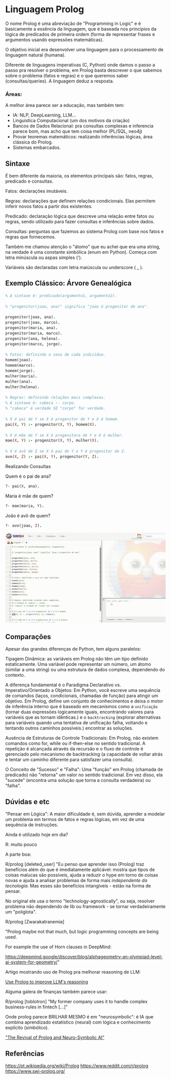 # Linguagem Prolog

O nome Prolog é uma abreviação de "Programming in Logic" e é basicamente a essência da linguagem, que é baseada nos princípios da lógica de predicados de primeira ordem (forma de representar frases e argumentos usando expressões matemáticas).

O objetivo inicial era desenvolver uma linguagem para o processamento de linguagem natural (humana).

Diferente de linguagens imperativas (C, Python) onde damos o passo a passo pra resolver o problema, em Prolog basta descrever o que sabemos sobre o problema (fatos e regras) e o que queremos saber (consultas/queries). A linguagem deduz a resposta.

### Áreas:

A melhor área parece ser a educação, mas também tem:

- IA: NLP, DeepLearning, LLM...
- Linguística Computacional (um dos motivos da criação)
- Bancos de Dados Relacional: pra consultas complexas e inferencia parece bom, mas acho que tem coisa melhor (PL/SQL, neo4j)
- Provar teoremas matemáticos: realizando inferências lógicas, área clássica do Prolog.
- Sistemas embarcados.


## Sintaxe 

É bem diferente da maioria, os elementos principais são: fatos, regras, predicado e consultas.

Fatos: declarações imutáveis.

Regras: declarações que definem relações condicionais. Elas  permitem inferir novos fatos a partir dos existentes.

Predicado: declaração lógica que descreve uma relação entre fatos ou regras, sendo utilizado para fazer consultas e inferências sobre dados.

Consultas: perguntas que fazemos ao sistema Prolog com base nos fatos e regras que fornecemos.

Também me chamou atenção o "átomo" que eu achei que era uma string, na verdade é uma constante simbólica (enum em Python). Começa com letra minúscula ou aspas simples (').

Variáveis são declaradas com letra maiúscula ou underscore ( _ ).

## Exemplo Clássico: Árvore Genealógica


```Prolog
% A sintaxe é: predicado(argumento1, argumento2).

% "progenitor(joao, ana)" significa "joao é progenitor de ana".

progenitor(joao, ana).
progenitor(joao, marco).
progenitor(maria, ana).
progenitor(maria, marco).
progenitor(ana, helena).
progenitor(marco, jorge).

% Fatos: definindo o sexo de cada indivíduo.
homem(joao).
homem(marco).
homem(jorge).
mulher(maria).
mulher(ana).
mulher(helena).

% Regras: definindo relações mais complexas.
% A sintaxe é: cabeca :- corpo.
% "cabeca" é verdade SE "corpo" for verdade.

% X é pai de Y se X é progenitor de Y e X é homem.
pai(X, Y) :- progenitor(X, Y), homem(X).

% X é mãe de Y se X é progenitora de Y e X é mulher.
mae(X, Y) :- progenitor(X, Y), mulher(X).

% X é avô de Z se X é pai de Y e Y é progenitor de Z.
avo(X, Z) :- pai(X, Y), progenitor(Y, Z).
```


Realizando Consultas

Quem é o pai de ana?

```Prolog
?- pai(X, ana).
```

Maria é mãe de quem?

```Prolog
?- mae(maria, Y).
```

João é avô de quem?


```Prolog
?- avo(joao, Z).
```

![alt](video.gif)

## Comparações
Apesar das grandes diferenças de Python, tem alguns paralelos:

Tipagem Dinâmica:  as variáveis em Prolog não têm um tipo definido estaticamente. Uma variável pode representar um número, um átomo (similar a uma string) ou uma estrutura de dados complexa, dependendo do contexto.

A diferença fundamental é o Paradigma Declarativo vs. Imperativo/Orientado a Objetos: Em Python, você escreve uma sequência de comandos (laços, condicionais, chamadas de função) para atingir um objetivo. Em Prolog, define um conjunto de conhecimentos e deixa o motor de inferência interno que é baseado em mecanismos como a `unificação` (tornar duas expressões logicamente iguais, encontrando valores para variáveis que as tornam idênticas.) e o `backtracking` (explorar alternativas para variáveis quando uma tentativa de unificação falha, voltando e tentando outros caminhos possíveis.) encontrar as soluções.

Ausência de Estruturas de Controle Tradicionais: Em Prolog, não existem comandos como for, while ou if-then-else no sentido tradicional. A repetição é alcançada através da recursão e o fluxo de controle é gerenciado pelo mecanismo de backtracking (a capacidade de voltar atrás e tentar um caminho diferente para satisfazer uma consulta).

O Conceito de "Sucesso" e "Falha": Uma "função" em Prolog (chamada de predicado) não "retorna" um valor no sentido tradicional. Em vez disso, ela "sucede" (encontra uma solução que torna a consulta verdadeira) ou "falha".

## Dúvidas e etc

"Pensar em Lógica": A maior dificuldade é, sem dúvida, aprender a modelar um problema em termos de fatos e regras 
lógicas, em vez de uma sequência de instruções.

Ainda é utilizado hoje em dia?

R: muito pouco

A parte boa:

R/prolog
[deleted_user]
"Eu penso que aprender isso (Prolog) traz benefícios além do que é imediatamente aplicável: mostra que tipos de coisas malucas são possíveis, ajuda a reduzir o hype em torno de coisas novas e ajuda a analisar problemas de forma mais *independente da tecnologia*. Mas esses são benefícios intangíveis - estão na forma de pensar.

No original ele usa o termo "technology-agnostically", ou seja, resolver problema não dependendo de lib ou framework - se tornar verdadeiramente um "poliglota".

R/prolog
[Zwarakatranemia]

"Prolog maybe not that much, but logic programming concepts are being used.

For example the use of Horn clauses in DeepMind:

https://deepmind.google/discover/blog/alphageometry-an-olympiad-level-ai-system-for-geometry/"

Artigo mostrando uso de Prolog pra melhorar reasoning de LLM:

[Use Prolog to improve LLM's reasoning](https://shchegrikovich.substack.com/p/use-prolog-to-improve-llms-reasoning)

Alguma galera de finanças também parece usar:

R/prolog
[toblotron]
"My former company uses it to handle complex business-rules in fintech [...]"
 
Onde prolog parece BRILHAR MESMO é em "neurosymbolic": é IA que combina aprendizado estatístico (neural) com lógica e conhecimento explícito (simbólico).

["The Revival of Prolog and Neuro-Symbolic AI"](https://medium.com/@kenichisasagawa/the-revival-of-prolog-and-neuro-symbolic-ai-1b2e66b1b7b0)


## Referências

https://pt.wikipedia.org/wiki/Prolog
https://www.reddit.com/r/prolog
https://www.swi-prolog.org/

